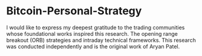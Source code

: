 # Bitcoin-Personal-Strategy
I would like to express my deepest gratitude to the trading communities whose foundational works inspired this research.  The opening range breakout (ORB) strategies and intraday technical frameworks. This research was conducted independently and is the original work of Aryan Patel.
